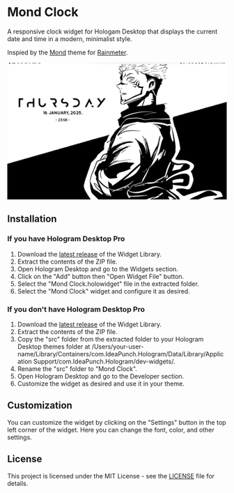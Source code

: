 
# Mond Clock

A responsive clock widget for Hologam Desktop that displays the current date and time in a modern, minimalist style.

Inspied by the [Mond](https://visualskins.com/skin/mond) theme for [Rainmeter](https://www.rainmeter.net/).

![Screenshot](screenshot.png)

## Installation

### If you have Hologram Desktop Pro
1. Download the [latest release](https://github.com/7hr4iz3/Mond/releases/latest) of the Widget Library.
2. Extract the contents of the ZIP file.
3. Open Hologram Desktop and go to the Widgets section.
4. Click on the "Add" button then "Open Widget File" button.
5. Select the "Mond Clock.holowidget" file in the extracted folder.
7. Select the "Mond Clock" widget and configure it as desired.

### If you don't have Hologram Desktop Pro
1. Download the [latest release](https://github.com/7hr4iz3/Mond/releases/latest) of the Widget Library.
2. Extract the contents of the ZIP file.
3. Copy the "src" folder from the extracted folder to your Hologram Desktop themes folder at /Users/your-user-name/Library/Containers/com.IdeaPunch.Hologram/Data/Library/Application Support/com.IdeaPunch.Hologram/dev-widgets/.
4. Rename the "src" folder to "Mond Clock".
5. Open Hologram Desktop and go to the Developer section.
6. Customize the widget as desired and use it in your theme.

## Customization

You can customize the widget by clicking on the "Settings" button in the top left corner of the widget. Here you can change the font, color, and other settings.

## License

This project is licensed under the MIT License - see the [LICENSE](LICENSE) file for details.
